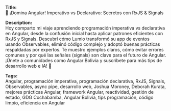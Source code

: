 **Title:**  
🚀 ¡Domina Angular! Imperativo vs Declarativo: Secretos con RxJS & Signals  

**Description:**  
Hoy comparto mi viaje aprendiendo programación imperativa vs declarativa en Angular, desde la confusión inicial hasta aplicar patrones eficientes con RxJS y Signals. Descubrí cómo Lumio transformó su app de eventos usando Observables, eliminó código complejo y adoptó buenas prácticas respaldadas por expertos. Te muestro ejemplos claros, cómo evitar errores comunes y por qué las señales (signals) son clave para el futuro de Angular. ¡Únete a comunidades como Angular Bolivia y suscríbete para más tips de desarrollo web e IA! 🌟  

**Tags:**  
Angular, programación imperativa, programación declarativa, RxJS, Signals, Observables, async pipe, desarrollo web, Joshua Moroney, Deborah Kurata, mejores prácticas Angular, framework Angular, reactividad, gestión de estado, GDG Cochabamba, Angular Bolivia, tips programación, código limpio, eficiencia en Angular